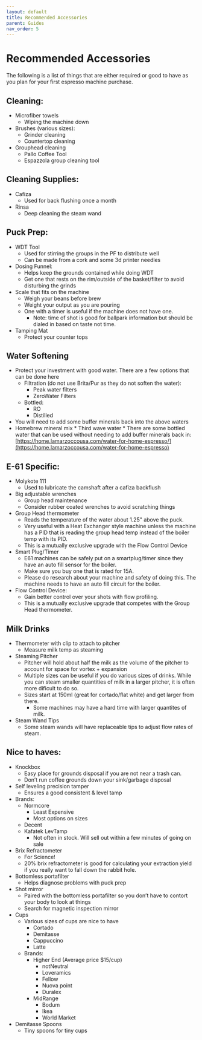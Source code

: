```yaml
---
layout: default
title: Recommended Accessories
parent: Guides
nav_order: 5
---
```


# Recommended Accessories

The following is a list of things that are either required or good to have as you plan for your first espresso machine purchase.

## Cleaning:
* Microfiber towels
    * Wiping the machine down
* Brushes (various sizes):
    * Grinder cleaning
    * Countertop cleaning
* Grouphead cleaning
    * Pallo Coffee Tool
    * Espazzola group cleaning tool

## Cleaning Supplies:
* Cafiza
    * Used for back flushing once a month
* Rinsa
    * Deep cleaning the steam wand

## Puck Prep:
* WDT Tool
    * Used for stirring the groups in the PF to distribute well
    * Can be made from a cork and some 3d printer needles
* Dosing Funnel:
    * Helps keep the grounds contained while doing WDT
    * Get one that rests on the rim/outside of the basket/filter to avoid disturbing the grinds
* Scale that fits on the machine
    * Weigh your beans before brew
    * Weight your output as you are pouring
    * One with a timer is useful if the machine does not have one.
        * Note: time of shot is good for ballpark information but should be dialed in based on taste not time.
* Tamping Mat
    * Protect your counter tops

## Water Softening
* Protect your investment with good water. There are a few options that can be done here
    * Filtration (do not use Brita/Pur as they do not soften the water):
        * Peak water filters
        * ZeroWater Filters
    * Bottled:
        * RO
        * Distilled
* You will need to add some buffer minerals back into the above waters
* Homebrew mineral mix
        * Third wave water
        * There are some bottled water that can be used without needing to add buffer minerals back in: [https://home.lamarzoccousa.com/water-for-home-espresso/](https://home.lamarzoccousa.com/water-for-home-espresso)

## E-61 Specific:
* Molykote 111
    * Used to lubricate the camshaft after a cafiza backflush
* Big adjustable wrenches
    * Group head maintenance
    * Consider rubber coated wrenches to avoid scratching things
* Group Head thermometer
    * Reads the temperature of the water about 1.25" above the puck.
    * Very useful with a Heat Exchanger style machine unless the machine has a PID that is reading the group head temp instead of the boiler temp with its PID.
    * This is a mutually exclusive upgrade with the Flow Control Device
* Smart Plug/Timer
    * E61 machines can be safely put on a smartplug/timer since they have an auto fill sensor for the boiler.
    * Make sure you buy one that is rated for 15A.
    * Please do research about your machine and safety of doing this. The machine needs to have an auto fill circuit for the boiler.
* Flow Control Device:
    * Gain better control over your shots with flow profiling.
    * This is a mutually exclusive upgrade that competes with the Group Head thermometer.

## Milk Drinks
* Thermometer with clip to attach to pitcher
    * Measure milk temp as steaming
* Steaming Pitcher
    * Pitcher will hold about half the milk as the volume of the pitcher to account for space for vortex + expansion
    * Multiple sizes can be useful if you do various sizes of drinks. While you can steam smaller quantities of milk in a larger pitcher, it is often more dificult to do so.
    * Sizes start at 150ml (great for cortado/flat white) and get larger from there.
        * Some machines may have a hard time with larger quantites of milk.
* Steam Wand Tips
    * Some steam wands will have replaceable tips to adjust flow rates of steam.

## Nice to haves:
* Knockbox
    * Easy place for grounds disposal if you are not near a trash can.
    * Don’t run coffee grounds down your sink/garbage disposal
* Self leveling precision tamper
    * Ensures a good consistent & level tamp
* Brands:
    * Normcore
        * Least Expensive
        * Most options on sizes
    * Decent
    * Kafatek LevTamp
        * Not often in stock. Will sell out within a few minutes of going on sale
* Brix Refractometer
    * For Science!
    * 20% brix refractometer is good for calculating your extraction yield if you really want to fall down the rabbit hole.
* Bottomless portafilter
    * Helps diagnose problems with puck prep
* Shot mirror
    * Paired with the bottomless portafilter so you don’t have to contort your body to look at things
    * Search for magnetic inspection mirror
* Cups
    * Various sizes of cups are nice to have
        * Cortado
        * Demitasse
        * Cappuccino
        * Latte
    * Brands:
        * Higher End (Average price $15/cup)
            * notNeutral
            * Loveramics
            * Fellow
            * Nuova point
            * Duralex
        * MidRange
            * Bodum
            * Ikea
            * World Market
* Demitasse Spoons
    * Tiny spoons for tiny cups
